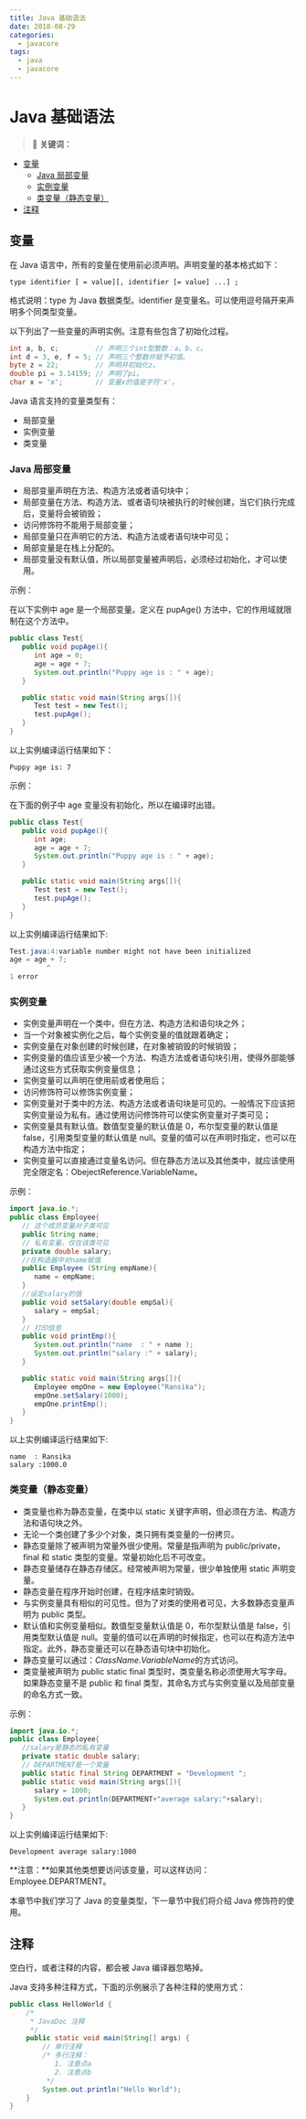 ```yaml
---
title: Java 基础语法
date: 2018-08-29
categories:
  - javacore
tags:
  - java
  - javacore
---
```


# Java 基础语法

> :pushpin: **关键词：**

<!-- TOC depthFrom:2 depthTo:3 -->

- [变量](#变量)
    - [Java 局部变量](#java-局部变量)
    - [实例变量](#实例变量)
    - [类变量（静态变量）](#类变量静态变量)
- [注释](#注释)

<!-- /TOC -->

## 变量

在 Java 语言中，所有的变量在使用前必须声明。声明变量的基本格式如下：

```
type identifier [ = value][, identifier [= value] ...] ;
```

格式说明：type 为 Java 数据类型。identifier 是变量名。可以使用逗号隔开来声明多个同类型变量。

以下列出了一些变量的声明实例。注意有些包含了初始化过程。

```java
int a, b, c;         // 声明三个int型整数：a、b、c。
int d = 3, e, f = 5; // 声明三个整数并赋予初值。
byte z = 22;         // 声明并初始化z。
double pi = 3.14159; // 声明了pi。
char x = 'x';        // 变量x的值是字符'x'。
```

Java 语言支持的变量类型有：

- 局部变量
- 实例变量
- 类变量

### Java 局部变量

- 局部变量声明在方法、构造方法或者语句块中；
- 局部变量在方法、构造方法、或者语句块被执行的时候创建，当它们执行完成后，变量将会被销毁；
- 访问修饰符不能用于局部变量；
- 局部变量只在声明它的方法、构造方法或者语句块中可见；
- 局部变量是在栈上分配的。
- 局部变量没有默认值，所以局部变量被声明后，必须经过初始化，才可以使用。

示例：

在以下实例中 age 是一个局部变量。定义在 pupAge() 方法中，它的作用域就限制在这个方法中。

```java
public class Test{
   public void pupAge(){
      int age = 0;
      age = age + 7;
      System.out.println("Puppy age is : " + age);
   }

   public static void main(String args[]){
      Test test = new Test();
      test.pupAge();
   }
}
```

以上实例编译运行结果如下：

```
Puppy age is: 7
```

示例：

在下面的例子中 age 变量没有初始化，所以在编译时出错。

```java
public class Test{
   public void pupAge(){
      int age;
      age = age + 7;
      System.out.println("Puppy age is : " + age);
   }

   public static void main(String args[]){
      Test test = new Test();
      test.pupAge();
   }
}
```

以上实例编译运行结果如下:

```java
Test.java:4:variable number might not have been initialized
age = age + 7;
         ^
1 error
```

### 实例变量

- 实例变量声明在一个类中，但在方法、构造方法和语句块之外；
- 当一个对象被实例化之后，每个实例变量的值就跟着确定；
- 实例变量在对象创建的时候创建，在对象被销毁的时候销毁；
- 实例变量的值应该至少被一个方法、构造方法或者语句块引用，使得外部能够通过这些方式获取实例变量信息；
- 实例变量可以声明在使用前或者使用后；
- 访问修饰符可以修饰实例变量；
- 实例变量对于类中的方法、构造方法或者语句块是可见的。一般情况下应该把实例变量设为私有。通过使用访问修饰符可以使实例变量对子类可见；
- 实例变量具有默认值。数值型变量的默认值是 0，布尔型变量的默认值是 false，引用类型变量的默认值是 null。变量的值可以在声明时指定，也可以在构造方法中指定；
- 实例变量可以直接通过变量名访问。但在静态方法以及其他类中，就应该使用完全限定名：ObejectReference.VariableName。

示例：

```java
import java.io.*;
public class Employee{
   // 这个成员变量对子类可见
   public String name;
   // 私有变量，仅在该类可见
   private double salary;
   //在构造器中对name赋值
   public Employee (String empName){
      name = empName;
   }
   //设定salary的值
   public void setSalary(double empSal){
      salary = empSal;
   }
   // 打印信息
   public void printEmp(){
      System.out.println("name  : " + name );
      System.out.println("salary :" + salary);
   }

   public static void main(String args[]){
      Employee empOne = new Employee("Ransika");
      empOne.setSalary(1000);
      empOne.printEmp();
   }
}
```

以上实例编译运行结果如下:

```
name  : Ransika
salary :1000.0
```

### 类变量（静态变量）

- 类变量也称为静态变量，在类中以 static 关键字声明，但必须在方法、构造方法和语句块之外。
- 无论一个类创建了多少个对象，类只拥有类变量的一份拷贝。
- 静态变量除了被声明为常量外很少使用。常量是指声明为 public/private，final 和 static 类型的变量。常量初始化后不可改变。
- 静态变量储存在静态存储区。经常被声明为常量，很少单独使用 static 声明变量。
- 静态变量在程序开始时创建，在程序结束时销毁。
- 与实例变量具有相似的可见性。但为了对类的使用者可见，大多数静态变量声明为 public 类型。
- 默认值和实例变量相似。数值型变量默认值是 0，布尔型默认值是 false，引用类型默认值是 null。变量的值可以在声明的时候指定，也可以在构造方法中指定。此外，静态变量还可以在静态语句块中初始化。
- 静态变量可以通过：*ClassName.VariableName*的方式访问。
- 类变量被声明为 public static final 类型时，类变量名称必须使用大写字母。如果静态变量不是 public 和 final 类型，其命名方式与实例变量以及局部变量的命名方式一致。

示例：

```java
import java.io.*;
public class Employee{
   //salary是静态的私有变量
   private static double salary;
   // DEPARTMENT是一个常量
   public static final String DEPARTMENT = "Development ";
   public static void main(String args[]){
      salary = 1000;
      System.out.println(DEPARTMENT+"average salary:"+salary);
   }
}
```

以上实例编译运行结果如下:

```
Development average salary:1000
```

**注意：**如果其他类想要访问该变量，可以这样访问：Employee.DEPARTMENT。

本章节中我们学习了 Java 的变量类型，下一章节中我们将介绍 Java 修饰符的使用。

## 注释

空白行，或者注释的内容，都会被 Java 编译器忽略掉。

Java 支持多种注释方式，下面的示例展示了各种注释的使用方式：

```java
public class HelloWorld {
    /*
     * JavaDoc 注释
     */
    public static void main(String[] args) {
        // 单行注释
        /* 多行注释：
           1. 注意点a
           2. 注意点b
         */
        System.out.println("Hello World");
    }
}
```
